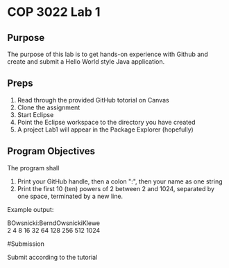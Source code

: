 # COP 3022 Lab 1

## Purpose
The purpose of this lab is to get hands-on experience with Github and create and submit a Hello World style Java application.

## Preps

1. Read through the provided GitHub totorial on Canvas
2. Clone the assignment
3. Start Eclipse
4. Point the Eclipse workspace to the directory you have created
5. A project Lab1 will appear in the Package Explorer (hopefully)

## Program Objectives

The program shall 

1. Print your GitHub handle, then a colon ":", then your name as one string
2. Print the first 10 (ten) powers of 2 between 2 and 1024, separated by one space, terminated by a new line.

Example output:

BOwsnicki:BerndOwsnickiKlewe\
2 4 8 16 32 64 128 256 512 1024

#Submission

Submit according to the tutorial


